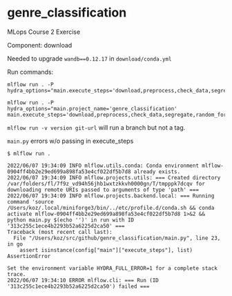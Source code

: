 # genre_classification
MLops Course 2 Exercise


Component: download

Needed to upgrade `wandb==0.12.17` in `download/conda.yml`

Run commands:
```
mlflow run . -P hydra_options="main.execute_steps='download,preprocess,check_data,segregate,random_forest,evaluate'"

mlflow run . -P hydra_options="main.project_name='genre_classification' main.execute_steps='download,preprocess,check_data,segregate,random_forest,evaluate'"
```

`mlflow run -v version git-url` will run a branch but not a tag.

`main.py` errors w/o passing in execute_steps

```
$ mlflow run .

2022/06/07 19:34:09 INFO mlflow.utils.conda: Conda environment mlflow-0904ff4bb2e29ed699a898fa53e4cf022df5b7d8 already exists.
2022/06/07 19:34:09 INFO mlflow.projects.utils: === Created directory /var/folders/fl/7f9z_vd94h56jhb1wxtzkkvh0000gn/T/tmpppk7dcqv for downloading remote URIs passed to arguments of type 'path' ===
2022/06/07 19:34:09 INFO mlflow.projects.backend.local: === Running command 'source /Users/koz/.local/miniforge3/bin/../etc/profile.d/conda.sh && conda activate mlflow-0904ff4bb2e29ed699a898fa53e4cf022df5b7d8 1>&2 && python main.py $(echo '')' in run with ID '313c255c1ece4b2293b52a6225d2ca50' === 
Traceback (most recent call last):
  File "/Users/koz/src/github/genre_classification/main.py", line 23, in go
    assert isinstance(config["main"]["execute_steps"], list)
AssertionError

Set the environment variable HYDRA_FULL_ERROR=1 for a complete stack trace.
2022/06/07 19:34:10 ERROR mlflow.cli: === Run (ID '313c255c1ece4b2293b52a6225d2ca50') failed ===
```
